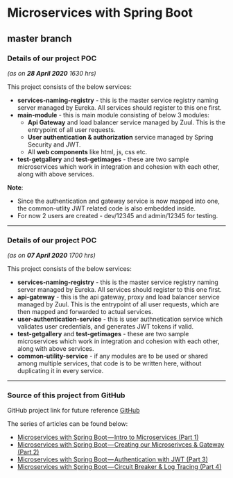 # Microservices with Spring Boot

## master branch
### Details of our project POC 
*(as on **28 April 2020** 1630 hrs)*

This project consists of the below services:
* **services-naming-registry** - this is the master service registry naming server managed by Eureka. All services should register to this one first.
* **main-module** - this is main module consisting of below 3 modules:
    * **Api Gateway** and load balancer service managed by Zuul. This is the entrypoint of all user requests.
    * **User authentication & authorization** service managed by Spring Security and JWT.
    * All **web components** like html, js, css etc.
* **test-getgallery** and **test-getimages** - these are two sample microservices which work in integration and cohesion with each other, along with above services.

**Note**: 

*  Since the authentication and gateway service is now mapped into one, the common-utlity JWT related code is also embedded inside.
*  For now 2 users are created - dev/12345 and admin/12345 for testing.

------------------------------------------------------
### Details of our project POC 
*(as on **07 April 2020** 1700 hrs)*

This project consists of the below services:
* **services-naming-registry** - this is the master service registry naming server managed by Eureka. All services should register to this one first.
* **api-gateway** - this is the api gateway, proxy and load balancer service managed by Zuul. This is the entrypoint of all user requests, 
      which are then mapped and forwarded to actual services.
* **user-authentication-service** - this is user authnetication service which validates user credentials, and generates JWT tokens if valid.
* **test-getgallery** and **test-getimages** - these are two sample microservices which work in integration and cohesion with each other, along with above services. 
* **common-utility-service** - if any modules are to be used or shared among multiple services, that code is to be written here, without duplicating it in every service.


------------------------------------------------------
### Source of this project from GitHub

GitHub project link for future reference
[GitHub](https://github.com/OmarElGabry/microservices-spring-boot)


The series of articles can be found below:
- [Microservices with Spring Boot — Intro to Microservices (Part 1)](https://medium.com/omarelgabrys-blog/microservices-with-spring-boot-intro-to-microservices-part-1-c0d24cd422c3)
- [Microservices with Spring Boot — Creating our Microserivces & Gateway (Part 2)](https://medium.com/omarelgabrys-blog/microservices-with-spring-boot-creating-our-microserivces-gateway-part-2-31f8aa6b215b)
- [Microservices with Spring Boot — Authentication with JWT (Part 3)](https://medium.com/omarelgabrys-blog/microservices-with-spring-boot-authentication-with-jwt-part-3-fafc9d7187e8)
- [Microservices with Spring Boot — Circuit Breaker & Log Tracing (Part 4)](https://medium.com/omarelgabrys-blog/microservices-with-spring-boot-circuit-breaker-log-tracing-part-4-9cdf5e898988)


